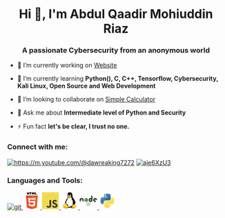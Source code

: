 <h1 align="center">Hi 👋, I'm Abdul Qaadir Mohiuddin Riaz</h1>
<h3 align="center">A passionate Cybersecurity from an anonymous world</h3>


- 🔭 I’m currently working on [Website](https://islam-info.vercel.app)

- 🌱 I’m currently learning **Python(), C, C++, Tensorflow, Cybersecurity, Kali Linux, Open Source and Web Development**

- 👯 I’m looking to collaborate on [Simple Calculator](https://github.com/Wreaking/calculator)

- 💬 Ask me about **Intermediate level of Python and Security**

- ⚡ Fun fact **let's be clear, I trust no one.**

<h3 align="left">Connect with me:</h3>
<p align="left">
<a href="https://www.youtube.com/c/https://m.youtube.com/@dawreaking7272" target="blank"><img align="center" src="https://raw.githubusercontent.com/rahuldkjain/github-profile-readme-generator/master/src/images/icons/Social/youtube.svg" alt="https://m.youtube.com/@dawreaking7272" height="30" width="40" /></a>
<a href="https://discord.gg/aje6XzU3" target="blank"><img align="center" src="https://raw.githubusercontent.com/rahuldkjain/github-profile-readme-generator/master/src/images/icons/Social/discord.svg" alt="aje6XzU3" height="30" width="40" /></a>
</p>

<h3 align="left">Languages and Tools:</h3>
<p align="left"> <a href="https://git-scm.com/" target="_blank" rel="noreferrer"> <img src="https://www.vectorlogo.zone/logos/git-scm/git-scm-icon.svg" alt="git" width="40" height="40"/> </a> <a href="https://www.w3.org/html/" target="_blank" rel="noreferrer"> <img src="https://raw.githubusercontent.com/devicons/devicon/master/icons/html5/html5-original-wordmark.svg" alt="html5" width="40" height="40"/> </a> <a href="https://developer.mozilla.org/en-US/docs/Web/JavaScript" target="_blank" rel="noreferrer"> <img src="https://raw.githubusercontent.com/devicons/devicon/master/icons/javascript/javascript-original.svg" alt="javascript" width="40" height="40"/> </a> <a href="https://www.linux.org/" target="_blank" rel="noreferrer"> <img src="https://raw.githubusercontent.com/devicons/devicon/master/icons/linux/linux-original.svg" alt="linux" width="40" height="40"/> </a> <a href="https://nodejs.org" target="_blank" rel="noreferrer"> <img src="https://raw.githubusercontent.com/devicons/devicon/master/icons/nodejs/nodejs-original-wordmark.svg" alt="nodejs" width="40" height="40"/> </a> <a href="https://www.python.org" target="_blank" rel="noreferrer"> <img src="https://raw.githubusercontent.com/devicons/devicon/master/icons/python/python-original.svg" alt="python" width="40" height="40"/> </a> </p>
